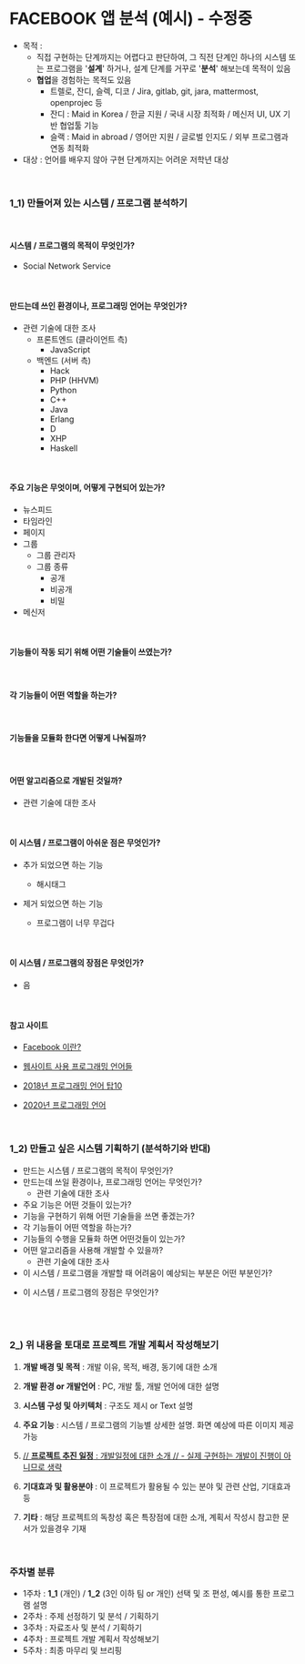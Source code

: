 # FACEBOOK 앱 분석 (예시) - 수정중

* 목적 :
  * 직접 구현하는 단계까지는 어렵다고 판단하여, 그 직전 단계인 하나의 시스템 또는 프로그램을 '**설계**' 하거나, 설계 단계를 거꾸로 '**분석**' 해보는데 목적이 있음
  * **협업**을 경험하는 목적도 있음
    * 트렐로, 잔디, 슬렉, 디코 / Jira, gitlab, git, jara, mattermost, openprojec 등
    * 잔디 : Maid in Korea / 한글 지원 / 국내 시장 최적화 / 메신저 UI, UX 기반 협업툴 기능
    * 슬랙 : Maid in abroad / 영어만 지원 / 글로벌 인지도 / 외부 프로그램과 연동 최적화
* 대상 : 언어를 배우지 않아 구현 단계까지는 어려운 저학년 대상

<br/>

### 1_1) 만들어져 있는 시스템 / 프로그램 분석하기

<br/>

#### 시스템 / 프로그램의 목적이 무엇인가?

 - Social Network Service

<br/>

#### 만드는데 쓰인 환경이나, 프로그래밍 언어는 무엇인가?

- 관련 기술에 대한 조사
  - 프론트엔드 (클라이언트 측)
    - JavaScript
  - 백엔드 (서버 측)
    - Hack
    - PHP (HHVM)
    - Python
    - C++
    - Java
    - Erlang
    - D
    - XHP
    - Haskell

<br/>

#### 주요 기능은 무엇이며, 어떻게 구현되어 있는가?

 - 뉴스피드
 - 타임라인
 - 페이지
 - 그룹
    - 그룹 관리자
    - 그룹 종류
       - 공개
       - 비공개
       - 비밀
 - 메신저

<br/>

#### 기능들이 작동 되기 위해 어떤 기술들이 쓰였는가?



<br/>

#### 각 기능들이 어떤 역할을 하는가?



<br/>

#### 기능들을 모듈화 한다면 어떻게 나눠질까?



<br/>

#### 어떤 알고리즘으로 개발된 것일까?

- 관련 기술에 대한 조사



<br/>

#### 이 시스템 / 프로그램이 아쉬운 점은 무엇인가?

+ 추가 되었으면 하는 기능
  + 해시태그



+ 제거 되었으면 하는 기능
  + 프로그램이 너무 무겁다



<br/>

#### 이 시스템 / 프로그램의 장점은 무엇인가?

* 음

<br/>

#### 참고 사이트

* [Facebook 이란?](https://ko.wikipedia.org/wiki/%ED%8E%98%EC%9D%B4%EC%8A%A4%EB%B6%81)

* [웹사이트 사용 프로그래밍 언어들](https://ko.wikipedia.org/wiki/%EC%9C%A0%EB%AA%85%ED%95%9C_%EC%9B%B9%EC%82%AC%EC%9D%B4%ED%8A%B8%EC%97%90_%EC%82%AC%EC%9A%A9%EB%90%98%EB%8A%94_%ED%94%84%EB%A1%9C%EA%B7%B8%EB%9E%98%EB%B0%8D_%EC%96%B8%EC%96%B4%EB%93%A4)
* [2018년 프로그래밍 언어 탑10](https://plas.tistory.com/45)
* [2020년 프로그래밍 언어](https://plas.tistory.com/92)

<br/>

### 1_2) 만들고 싶은 시스템 기획하기 (분석하기와 반대)

 - 만드는 시스템 / 프로그램의 목적이 무엇인가?
 - 만드는데 쓰일 환경이나, 프로그래밍 언어는 무엇인가?
   - 관련 기술에 대한 조사
 - 주요 기능은 어떤 것들이 있는가?
 - 기능을 구현하기 위해 어떤 기술들을 쓰면 좋겠는가?
 - 각 기능들이 어떤 역할을 하는가?
 - 기능들의 수행을 모듈화 하면 어떤것들이 있는가?
 - 어떤 알고리즘을 사용해 개발할 수 있을까?
   - 관련 기술에 대한 조사
- 이 시스템 / 프로그램을 개발할 때 어려움이 예상되는 부분은 어떤 부분인가?

 + 이 시스템 / 프로그램의 장점은 무엇인가?

<br/>

<br/>

### 2_) 위 내용을 토대로 프로젝트 개발 계획서 작성해보기

1. **개발 배경 및 목적** : 개발 이유, 목적, 배경, 동기에 대한 소개

2. **개발 환경 or 개발언어** : PC, 개발 툴, 개발 언어에 대한 설명 

3. **시스템 구성 및 아키텍처** : 구조도 제시 or Text 설명 

4. **주요 기능** : 시스템 / 프로그램의 기능별 상세한 설명. 화면 예상에 따른 이미지 제공 가능

5. <u>// **프로젝트 추진 일정** : 개발일정에 대한 소개 //  - 실제 구현하는 개발이 진행이 아니므로 생략</u>

6. **기대효과 및 활용분야** : 이 프로젝트가 활용될 수 있는 분야 및 관련 산업, 기대효과 등

7. **기타** : 해당 프로젝트의 독창성 혹은 특장점에 대한 소개, 계획서 작성시 참고한 문서가 있을경우 기재 

<br/>

### 주차별 분류

* 1주차 : **1_1** (개인) / **1_2** (3인 이하 팀 or 개인) 선택 및 조 편성, 예시를 통한 프로그램 설명
* 2주차 : 주제 선정하기 및 분석 / 기획하기
* 3주차 : 자료조사 및 분석 / 기획하기
* 4주차 : 프로젝트 개발 계획서 작성해보기
* 5주차 : 최종 마무리 및 브리핑
